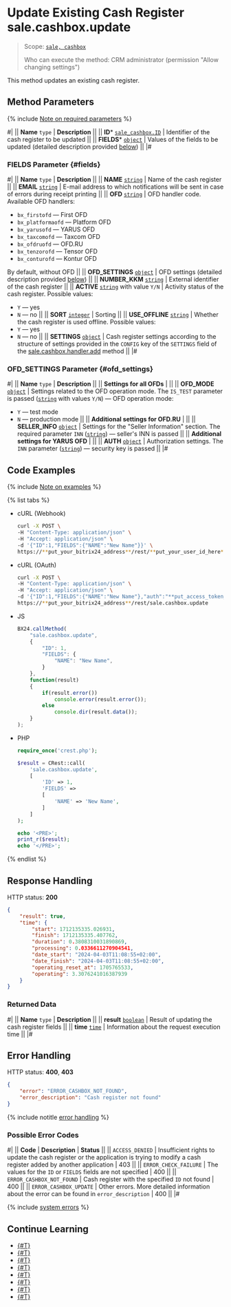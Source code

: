 # Update Existing Cash Register sale.cashbox.update

> Scope: [`sale, cashbox`](../../scopes/permissions.md)
>
> Who can execute the method: CRM administrator (permission "Allow changing settings")

This method updates an existing cash register.

## Method Parameters

{% include [Note on required parameters](../../../_includes/required.md) %}

#|
|| **Name**
`type` | **Description** ||
|| **ID***
[`sale_cashbox.ID`](../data-types.md#sale_cashbox) | Identifier of the cash register to be updated ||
|| **FIELDS***
[`object`](../../data-types.md) | Values of the fields to be updated (detailed description provided [below](#fields)) ||
|#

### FIELDS Parameter {#fields}

#|
|| **Name**
`type` | **Description** ||
|| **NAME**
[`string`](../../data-types.md) | Name of the cash register ||
|| **EMAIL**
[`string`](../../data-types.md) | E-mail address to which notifications will be sent in case of errors during receipt printing ||
|| **OFD**
[`string`](../../data-types.md) | OFD handler code. Available OFD handlers: 
- `bx_firstofd` — First OFD 
- `bx_platformaofd` — Platform OFD 
- `bx_yarusofd` — YARUS OFD 
- `bx_taxcomofd` — Taxcom OFD 
- `bx_ofdruofd` — OFD.RU 
- `bx_tenzorofd` — Tensor OFD 
- `bx_conturofd` — Kontur OFD

By default, without OFD
||
|| **OFD_SETTINGS**
[`object`](../../data-types.md) | OFD settings (detailed description provided [below](#ofd_settings)) 
||
|| **NUMBER_KKM**
[`string`](../../data-types.md) | External identifier of the cash register ||
|| **ACTIVE**
[`string`](../../data-types.md) with value `Y/N` | Activity status of the cash register. Possible values:
- `Y` — yes
- `N` — no ||
|| **SORT**
[`integer`](../../data-types.md) | Sorting ||
|| **USE_OFFLINE**
[`string`](../../data-types.md) | Whether the cash register is used offline. Possible values:
- `Y` — yes
- `N` — no ||
|| **SETTINGS**
[`object`](../../data-types.md) | Cash register settings according to the structure of settings provided in the `CONFIG` key of the `SETTINGS` field of the [sale.cashbox.handler.add](./sale-cashbox-handler-add.md) method ||
|#

### OFD_SETTINGS Parameter {#ofd_settings}

#|
|| **Name**
`type` | **Description** ||
|| **Settings for all OFDs** |  ||
|| **OFD_MODE**
[`object`](../../data-types.md) | Settings related to the OFD operation mode. The `IS_TEST` parameter is passed ([`string`](../../data-types.md) with values `Y/N`) — OFD operation mode: 
- `Y` — test mode 
- `N` — production mode ||
|| **Additional settings for OFD.RU** |  ||
|| **SELLER_INFO**
[`object`](../../data-types.md) | Settings for the "Seller Information" section. The required parameter `INN` ([`string`](../../data-types.md)) — seller's INN is passed
||
|| **Additional settings for YARUS OFD** |  ||
|| **AUTH**
[`object`](../../data-types.md) | Authorization settings. The `INN` parameter ([`string`](../../data-types.md)) — security key is passed
||
|#

## Code Examples

{% include [Note on examples](../../../_includes/examples.md) %}

{% list tabs %}

- cURL (Webhook)

    ```bash
    curl -X POST \
    -H "Content-Type: application/json" \
    -H "Accept: application/json" \
    -d '{"ID":1,"FIELDS":{"NAME":"New Name"}}' \
    https://**put_your_bitrix24_address**/rest/**put_your_user_id_here**/**put_your_webhook_here**/sale.cashbox.update
    ```

- cURL (OAuth)

    ```bash
    curl -X POST \
    -H "Content-Type: application/json" \
    -H "Accept: application/json" \
    -d '{"ID":1,"FIELDS":{"NAME":"New Name"},"auth":"**put_access_token_here**"}' \
    https://**put_your_bitrix24_address**/rest/sale.cashbox.update
    ```

- JS

    ```js
    BX24.callMethod(
        "sale.cashbox.update",
        {
            "ID": 1,
            "FIELDS": {
                "NAME": "New Name",
            }
        },
        function(result)
        {
            if(result.error())
                console.error(result.error());
            else
                console.dir(result.data());
        }
    );
    ```

- PHP

    ```php
    require_once('crest.php');

    $result = CRest::call(
        'sale.cashbox.update',
        [
            'ID' => 1,
            'FIELDS' =>
            [
                'NAME' => 'New Name',
            ]
        ]
    );

    echo '<PRE>';
    print_r($result);
    echo '</PRE>';
    ```

{% endlist %}

## Response Handling

HTTP status: **200**

```json
{
    "result": true,
    "time": {
        "start": 1712135335.026931,
        "finish": 1712135335.407762,
        "duration": 0.3808310031890869,
        "processing": 0.0336611270904541,
        "date_start": "2024-04-03T11:08:55+02:00",
        "date_finish": "2024-04-03T11:08:55+02:00",
        "operating_reset_at": 1705765533,
        "operating": 3.3076241016387939
    }
}
```

### Returned Data

#|
|| **Name**
`type` | **Description** ||
|| **result**
[`boolean`](../../data-types.md) | Result of updating the cash register fields ||
|| **time**
[`time`](../../data-types.md) | Information about the request execution time ||
|#

## Error Handling

HTTP status: **400**, **403**

```json
{
    "error": "ERROR_CASHBOX_NOT_FOUND",
    "error_description": "Cash register not found"
}
```

{% include notitle [error handling](../../../_includes/error-info.md) %}

### Possible Error Codes

#|
|| **Code** | **Description** | **Status** ||
|| `ACCESS_DENIED` | Insufficient rights to update the cash register or the application is trying to modify a cash register added by another application | 403 ||
|| `ERROR_CHECK_FAILURE` | The values for the `ID` or `FIELDS` fields are not specified | 400 ||
|| `ERROR_CASHBOX_NOT_FOUND` | Cash register with the specified `ID` not found | 400 ||
|| `ERROR_CASHBOX_UPDATE` | Other errors. More detailed information about the error can be found in `error_description` | 400 ||
|#

{% include [system errors](../../../_includes/system-errors.md) %}

## Continue Learning

- [{#T}](./sale-cashbox-handler-add.md)
- [{#T}](./sale-cashbox-handler-update.md)
- [{#T}](./sale-cashbox-handler-list.md)
- [{#T}](./sale-cashbox-handler-delete.md)
- [{#T}](./sale-cashbox-add.md)
- [{#T}](./sale-cashbox-list.md)
- [{#T}](./sale-cashbox-delete.md)
- [{#T}](./sale-cashbox-check-apply.md)